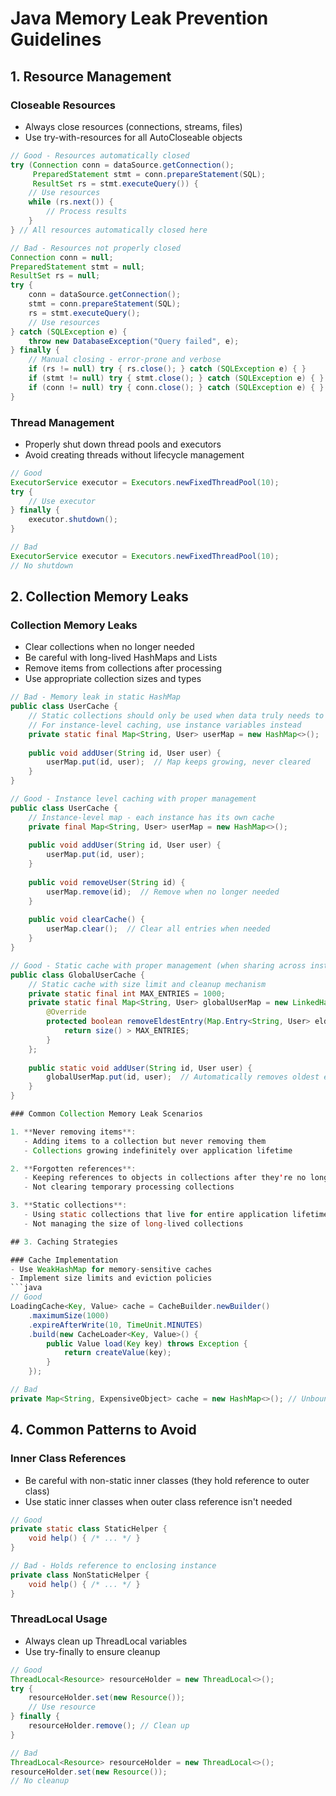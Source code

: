 # Java Memory Leak Prevention Guidelines

## 1. Resource Management

### Closeable Resources
-  Always close resources (connections, streams, files)
-  Use try-with-resources for all AutoCloseable objects
```java
// Good - Resources automatically closed
try (Connection conn = dataSource.getConnection();
     PreparedStatement stmt = conn.prepareStatement(SQL);
     ResultSet rs = stmt.executeQuery()) {
    // Use resources
    while (rs.next()) {
        // Process results
    }
} // All resources automatically closed here

// Bad - Resources not properly closed
Connection conn = null;
PreparedStatement stmt = null;
ResultSet rs = null;
try {
    conn = dataSource.getConnection();
    stmt = conn.prepareStatement(SQL);
    rs = stmt.executeQuery();
    // Use resources
} catch (SQLException e) {
    throw new DatabaseException("Query failed", e);
} finally {
    // Manual closing - error-prone and verbose
    if (rs != null) try { rs.close(); } catch (SQLException e) { }
    if (stmt != null) try { stmt.close(); } catch (SQLException e) { }
    if (conn != null) try { conn.close(); } catch (SQLException e) { }
}
```

### Thread Management
- Properly shut down thread pools and executors
- Avoid creating threads without lifecycle management
```java
// Good
ExecutorService executor = Executors.newFixedThreadPool(10);
try {
    // Use executor
} finally {
    executor.shutdown();
}

// Bad
ExecutorService executor = Executors.newFixedThreadPool(10);
// No shutdown
```

## 2. Collection Memory Leaks

### Collection Memory Leaks
- Clear collections when no longer needed
- Be careful with long-lived HashMaps and Lists
- Remove items from collections after processing
- Use appropriate collection sizes and types

```java
// Bad - Memory leak in static HashMap
public class UserCache {
    // Static collections should only be used when data truly needs to be shared across all instances
    // For instance-level caching, use instance variables instead
    private static final Map<String, User> userMap = new HashMap<>();
    
    public void addUser(String id, User user) {
        userMap.put(id, user);  // Map keeps growing, never cleared
    }
}

// Good - Instance level caching with proper management
public class UserCache {
    // Instance-level map - each instance has its own cache
    private final Map<String, User> userMap = new HashMap<>();
    
    public void addUser(String id, User user) {
        userMap.put(id, user);
    }
    
    public void removeUser(String id) {
        userMap.remove(id);  // Remove when no longer needed
    }
    
    public void clearCache() {
        userMap.clear();  // Clear all entries when needed
    }
}

// Good - Static cache with proper management (when sharing across instances is required)
public class GlobalUserCache {
    // Static cache with size limit and cleanup mechanism
    private static final int MAX_ENTRIES = 1000;
    private static final Map<String, User> globalUserMap = new LinkedHashMap<>(MAX_ENTRIES + 1, .75F, true) {
        @Override
        protected boolean removeEldestEntry(Map.Entry<String, User> eldest) {
            return size() > MAX_ENTRIES;
        }
    };
    
    public static void addUser(String id, User user) {
        globalUserMap.put(id, user);  // Automatically removes oldest entry if size exceeds MAX_ENTRIES
    }
}

### Common Collection Memory Leak Scenarios

1. **Never removing items**:
   - Adding items to a collection but never removing them
   - Collections growing indefinitely over application lifetime

2. **Forgotten references**:
   - Keeping references to objects in collections after they're no longer needed
   - Not clearing temporary processing collections

3. **Static collections**:
   - Using static collections that live for entire application lifetime
   - Not managing the size of long-lived collections

## 3. Caching Strategies

### Cache Implementation
- Use WeakHashMap for memory-sensitive caches
- Implement size limits and eviction policies
```java
// Good
LoadingCache<Key, Value> cache = CacheBuilder.newBuilder()
    .maximumSize(1000)
    .expireAfterWrite(10, TimeUnit.MINUTES)
    .build(new CacheLoader<Key, Value>() {
        public Value load(Key key) throws Exception {
            return createValue(key);
        }
    });

// Bad
private Map<String, ExpensiveObject> cache = new HashMap<>(); // Unbounded
```

## 4. Common Patterns to Avoid

### Inner Class References
- Be careful with non-static inner classes (they hold reference to outer class)
-  Use static inner classes when outer class reference isn't needed
```java
// Good
private static class StaticHelper {
    void help() { /* ... */ }
}

// Bad - Holds reference to enclosing instance
private class NonStaticHelper {
    void help() { /* ... */ }
}
```

### ThreadLocal Usage
- Always clean up ThreadLocal variables
- Use try-finally to ensure cleanup
```java
// Good
ThreadLocal<Resource> resourceHolder = new ThreadLocal<>();
try {
    resourceHolder.set(new Resource());
    // Use resource
} finally {
    resourceHolder.remove(); // Clean up
}

// Bad
ThreadLocal<Resource> resourceHolder = new ThreadLocal<>();
resourceHolder.set(new Resource());
// No cleanup
``` 